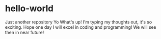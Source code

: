 # hello-world
Just another repository
Yo What's up! I'm typing my thoughts out, it's so exciting.
Hope one day I will excel in coding and programming!
We will see then in near future!
